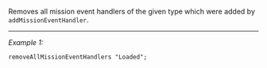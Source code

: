 Removes all mission event handlers of the given type which were added by `addMissionEventHandler`.


---
*Example 1:*
```sqf
removeAllMissionEventHandlers "Loaded";
```